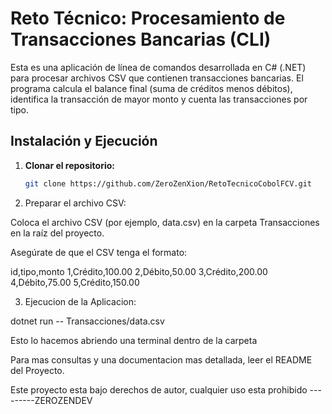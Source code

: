 # Reto Técnico: Procesamiento de Transacciones Bancarias (CLI)

Esta es una aplicación de línea de comandos desarrollada en C# (.NET) para procesar archivos CSV que contienen transacciones bancarias. El programa calcula el balance final (suma de créditos menos débitos), identifica la transacción de mayor monto y cuenta las transacciones por tipo.

## Instalación y Ejecución

1. **Clonar el repositorio:**
   ```bash
   git clone https://github.com/ZeroZenXion/RetoTecnicoCobolFCV.git
2. Preparar el archivo CSV:

Coloca el archivo CSV (por ejemplo, data.csv) en la carpeta Transacciones en la raíz del proyecto.

Asegúrate de que el CSV tenga el formato:

id,tipo,monto
1,Crédito,100.00
2,Débito,50.00
3,Crédito,200.00
4,Débito,75.00
5,Crédito,150.00


3. Ejecucion de la Aplicacion:

dotnet run -- Transacciones/data.csv

Esto lo hacemos abriendo una terminal dentro de la carpeta

Para mas consultas y una documentacion mas detallada, leer el README del Proyecto.

Este proyecto esta bajo derechos de autor, cualquier uso esta prohibido  ---------ZEROZENDEV
